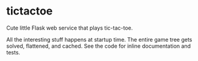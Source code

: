 # tictactoe
Cute little Flask web service that plays tic-tac-toe.

All the interesting stuff happens at startup time.
The entire game tree gets solved, flattened, and cached.
See the code for inline documentation and tests.
